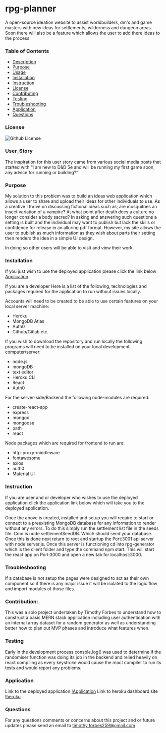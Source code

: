# rpg-planner
A open-source ideation website to assist worldbuilders, dm's and game masters with new ideas for settlements, wilderness and dungeon areas. Soon there will also be a feature which allows the user to add there ideas to the process. 

### Table of Contents

* [Description](#User_Story)
* [Purpose](#Purpose)
* [Usage](#Usage)
* [Installation](#Installation)
* [Instruction](#Instruction)
* [License](#License)
* [Contributing](#Contributing)
* [Testing](#Testing)
* [Troubleshooting](#Troubleshooting)
* [Application](#Application)
* [Questions](#Questions)

### License
![Github License](https://img.shields.io/badge/license-MIT-blue.svg)

### User_Story
The inspiration for this user story came from various social media posts that started with “I am new to D&D 5e and will be running my first game soon, any advice for running or building?”
 
### Purpose
My solution to this problem was to build an ideas web application which allows a user to share and upload their ideas for other individuals to use.   As a creative I thrive on discussing fictional ideas such as; are mosquitoes an insect variation of a vampire? At what point after death does a culture no longer consider a body sacred?  In asking and answering such questions a setting is built and the individual may want to publish but lack the skills or confidence for release in an alluring pdf format.  However, my site allows the user to publish as much information as they wish about parts their setting then renders the idea in a simple UI design.  

In doing so other users will be able to visit and view their work.

### Installation
If you just wish to use the deployed application please click the link below [Application](https://rpg-ideator.herokuapp.com/home)

If you are a developer Here is a list of the following, technologies and packages required for the application to run without issues locally.

Accounts will need to be created to be able to use certain features on your local server machine:
* Heroku
* MongoDB Atlas
* Auth0
* Github/Gitlab etc.

If you wish to download the repository and run locally the following programs will need to be installed on your local development computer/server:
* node.js
* mongoDB
* text editor
* Heroku CLI
* React
* Auth0

For the server-side/Backend the following node-modules are required:
* create-react-app
* express
* mongod
* mongoose
* path
* react

Node packages which are required for frontend to run are:
* http-proxy-middleware
* fontawesome
* axios
* auth0
* Material UI

### Instruction
If you are user and or developer who wishes to use the deployed application click the application link below which will take you to the deployed application.

Once the above is created, installed and setup you will require to start or connect to a preexisting MongoDB database for any information to render without any errors.  To do this simply run the settlement list file in the seeds file.  Cmd is node settlementSeedDB.  Which should seed your database.  Once this is done next return to root and startup the Port:3001 api server with node server.js.  Once this server is functioning cd into rpg-generator which is the client folder and type the command npm start.  This will start the react app on Port:3000 and open a new tab for localhost:3000.  

### Troubleshooting
If a database is not setup the pages were designed to act as their own component so if there is any major issue it will be isolated to the logic flow and import modules of those files.  


### Contribution:
This was a solo project undertaken by Timothy Forbes to understand how to construct a basic MERN stack application including user authentication with an internal array dataset for a random generator as well as understanding better how to plan out MVP phases and introduce what features when.



### Testing
Early in the development process console.log() was used to determine if the randomiser function was doing its job in the backend and relied heavily on react compiling as every keystroke would cause the react compiler to run its tests and would report any problems.  


### Application
Link to the deployed application [!Application](https://rpg-ideator.herokuapp.com/home)
Link to heroku dashboard site [!heroku](https://dashboard.heroku.com/apps/rpg-ideator)

### Questions

For any questions comments or concerns about this project and or future updates please send an email to timothy.forbes259@gmail.com